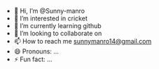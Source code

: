 - 👋 Hi, I’m @Sunny-manro
- 👀 I’m interested in cricket
- 🌱 I’m currently learning github
- 💞️ I’m looking to collaborate on 
- 📫 How to reach me sunnymanro14@gmail.com
- 😄 Pronouns: ...
- ⚡ Fun fact: ...

<!---
Sunny-manro/Sunny-manro is a ✨ special ✨ repository because its `README.md` (this file) appears on your GitHub profile.
You can click the Preview link to take a look at your changes.
--->
